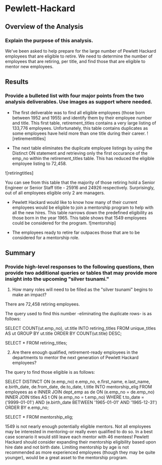 # Pewlett-Hackard

## Overview of the Analysis
### Explain the purpose of this analysis.
We've been asked to help prepare for the large number of Pewlett Hackard employees that are eligible to retire. We need to determine the number of employees that are retiring, per title, and find those that are eligible to mentor new employees. 

## Results
### Provide a bulleted list with four major points from the two analysis deliverables. Use images as support where needed.

* The first deliverable was to find all eligible employees (those born between 1952 and 1955) and identify them by their employee number and title. This first table, retirement_titles contains a very large listing of 133,776 employees. Unfortunately, this table contains duplicates as some employees have held more than one title during their career.
![retirementtitles]

* The next table eliminates the duplicate employee listings by using the Distinct ON statement and retrieving only the first occurance of the emp_no within the retirement_titles table. This has reduced the eligible employee listing to 72,458.

![retiringtitles]

You can see from this table that the majority of those retiring hold a Senior Engineer or Senior Staff title - 25916 and 24926 respectively. Surprisingly, out of all employees eligible only 2 are managers.

* Pewlett Hackard would like to know how many of their current employees would be eligible to join a mentorship program to help with all the new hires. This table narrows down the predefined eligibility as those born in the year 1965. This table shows that 1549 employees could be considered for the program.
![mentorship]

* The employees ready to retire far outpaces those that are to be considered for a mentorship role. 

## Summary
### Provide high-level responses to the following questions, then provide two additional queries or tables that may provide more insight into the upcoming "silver tsunami."

1. How many roles will need to be filled as the "silver tsunami" begins to make an impact?

  There are 72,458 retiring employees.
  
  The query used to find this number -eliminating the duplicate rows- is as follows:
  
SELECT COUNT(ut.emp_no), ut.title
INTO retiring_titles
FROM unique_titles AS ut
GROUP BY ut.title
ORDER BY COUNT(ut.title) DESC;

SELECT * FROM retiring_titles;


2. Are there enough qualified, retirement-ready employees in the departments to mentor the next generation of Pewlett Hackard employees?

The query to find those eligible is as follows:

SELECT DISTINCT ON (e.emp_no) e.emp_no, e.first_name, e.last_name, e.birth_date, de.from_date, de.to_date, t.title
INTO mentorship_elig
FROM employees as e
INNER JOIN dept_emp as de
ON (e.emp_no = de.emp_no) 
INNER JOIN titles AS t
ON (e.emp_no = t.emp_no)
WHERE t.to_date = ('9999-01-01')
AND (e.birth_date BETWEEN '1965-01-01' AND '1965-12-31')
ORDER BY e.emp_no;

SELECT * FROM mentorship_elig;

   1549 is not nearly enough potentially eligible mentors. Not all employees may be interested in mentoring-or really even qualified to do so. In a best case scenario it would still leave each mentor with 46 mentees! Pewlett Hackard should consider expanding their mentorship eligibility based upon hire date and not birth date. Limiting mentorship by age is not recommended as more experienced employees (though they may be quite younger), would be a great asset to the mentorship program.
